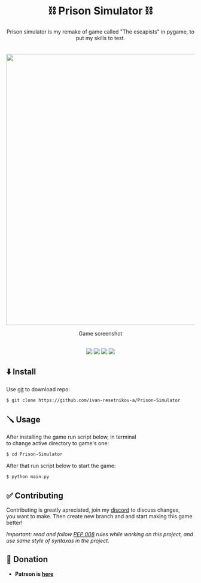 <div style="text-align: center;">
    <h1>⛓️ Prison Simulator ⛓️</h1>
    Prison simulator is my remake of game called "The escapists" in pygame, to put my skills to test.
</div><br><br>

<div style="text-align: center;">
    <img src="https://www.macgamestore.com/images_screenshots/the-escapists-alcatraz-58249.jpg" width=724>
    <p>Game screenshot</p>
</div>

<div style="text-align: center;"><br>
    <img src="https://camo.githubusercontent.com/5fc4a4c2e562cc037856087b246d1f59dad5c49af967cdb95ea78d562d5374af/68747470733a2f2f696d672e736869656c64732e696f2f62616467652f48656c7025323057616e7465642d666561626f323f636f6c6f723d637269746963616c267374796c653d666f722d7468652d6261646765266c6f676f3d47697468756225323053706f6e736f7273266c6f676f436f6c6f723d7768697465">
    <img src="https://camo.githubusercontent.com/e571f8ba2a00ae8ad29d950c671b747bff8fffba08a5f9a233bc74777949cd98/68747470733a2f2f696d672e736869656c64732e696f2f62616467652f2d4f70656e253230736f757263652d79656c6c6f773f636f6c6f723d464635373444267374796c653d666f722d7468652d6261646765266c6f676f3d676974266c6f676f436f6c6f723d7768697465">
    <img src="https://img.shields.io/github/commit-activity/m/ivan-resetnikov-a/Prison-Simulator?style=for-the-badge">
    <img src="https://img.shields.io/discord/1037294772261490688?style=for-the-badge">
</div>

## ⬇️ Install

Use [git](https://git-scm.com/) to download repo:

```bash
$ git clone https://github.com/ivan-resetnikov-a/Prison-Simulator
```


## 🪛 Usage

After installing the game run script below, in terminal\
to change active directory to game's one:

```bash
$ cd Prison-Simulator
```

After that run script below to start the game:

```bash
$ python main.py
```


## ✅ Contributing

Contributing is greatly apreciated, join my [discord](https://discord.gg/kAX7UErbA5) to discuss changes,\
you want to make. Then create new branch and and start making this game better!

*Important: read and follow [PEP 008](https://peps.python.org/pep-0008/) rules while working on this project, and\
use same style of syntaxas in the project.*


## 💸 Donation

- **Patreon is [here](https://www.patreon.com/join/9723605?u=9723605)**